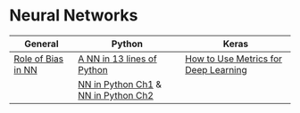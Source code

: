 # Neural Networks

| General | Python | Keras |
| ----- | ----- | ----- |
| [Role of Bias in NN](https://stackoverflow.com/questions/2480650/what-is-the-role-of-the-bias-in-neural-networks) | [A NN in 13 lines of Python](https://iamtrask.github.io/2015/07/27/python-network-part2/) | [How to Use Metrics for Deep Learning](https://machinelearningmastery.com/custom-metrics-deep-learning-keras-python/) |
| | [NN in Python Ch1](https://www.youtube.com/watch?v=XqRUHEeiyCs) & [NN in Python Ch2](https://www.youtube.com/watch?v=ra_s5iZ9Al4)|  |
